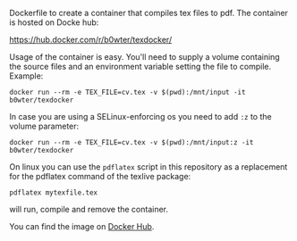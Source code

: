 Dockerfile to create a container that compiles tex files to pdf. The container is hosted on Docke hub:

https://hub.docker.com/r/b0wter/texdocker/

Usage of the container is easy. You'll need to supply a volume containing the source files and an environment variable setting the file to compile. Example:

	docker run --rm -e TEX_FILE=cv.tex -v $(pwd):/mnt/input -it b0wter/texdocker

In case you are using a SELinux-enforcing os you need to add `:z` to the volume parameter:

	docker run --rm -e TEX_FILE=cv.tex -v $(pwd):/mnt/input:z -it b0wter/texdocker

On linux you can use the ```pdflatex``` script in this repository as a replacement for the pdflatex command of the texlive package:

	pdflatex mytexfile.tex

will run, compile and remove the container.

You can find the image on [Docker Hub](https://hub.docker.com/r/b0wter/texdocker/).
